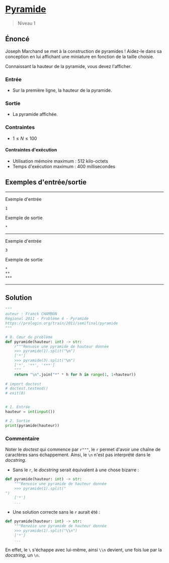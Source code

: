 # [Pyramide](https://prologin.org/train/2011/semifinal/pyramide)

> Niveau 1

## Énoncé

Joseph Marchand se met à la construction de pyramides ! Aidez-le dans sa conception en lui affichant une miniature en fonction de la taille choisie.

Connaissant la hauteur de la pyramide, vous devez l'afficher.

### Entrée

* Sur la première ligne, la hauteur de la pyramide.

### Sortie

* La pyramide affichée.

### Contraintes

* $1 \leqslant N \leqslant 100$

#### Contraintes d'exécution

* Utilisation mémoire maximum : 512 kilo-octets
* Temps d'exécution maximum : 400 millisecondes

## Exemples d'entrée/sortie

---

Exemple d'entrée

    1

Exemple de sortie

    *

---

Exemple d'entrée

    3

Exemple de sortie

    *
    **
    ***

---

## Solution

```python
"""
auteur : Franck CHAMBON
Régional 2011 - Problème 4 - Pyramide
https://prologin.org/train/2011/semifinal/pyramide
"""

# 0. Cœur du problème
def pyramide(hauteur: int) -> str:
    r"""Renvoie une pyramide de hauteur donnée
    >>> pyramide(1).split("\n")
    ['*']
    >>> pyramide(3).split("\n")
    ['*', '**', '***']
    """
    return "\n".join("*" * h for h in range(1, 1+hauteur))
    
# import doctest
# doctest.testmod()
# exit(0)

    
# 1. Entrée
hauteur = int(input())

# 2. Sortie
print(pyramide(hauteur))
```

### Commentaire

Noter le *doctest* qui commence par `r"""`, le `r` permet d'avoir une chaîne de caractères sans échappement. Ainsi, le `\n` n'est pas interprété dans le *docstring*.
* Sans le `r`, le *docstring* serait équivalent à une chose bizarre :
```python
def pyramide(hauteur: int) -> str:
    """Renvoie une pyramide de hauteur donnée
    >>> pyramide(1).split("
")
    ['*']
    ...
```
* Une solution correcte sans le `r` aurait été :
```python
def pyramide(hauteur: int) -> str:
    """Renvoie une pyramide de hauteur donnée
    >>> pyramide(1).split("\\n")
    ['*']
    ...
```

En effet, le `\` s'échappe avec lui-même, ainsi `\\n` devient, une fois lue par la *docstring*, un `\n`.
